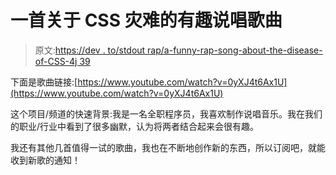 # 一首关于 CSS 灾难的有趣说唱歌曲

> 原文:[https://dev . to/stdout rap/a-funny-rap-song-about-the-disease-of-CSS-4j 39](https://dev.to/stdoutrap/a-funny-rap-song-about-the-woes-of-css-4j39)

下面是歌曲链接:[https://www.youtube.com/watch?v=0yXJ4t6Ax1U](https://www.youtube.com/watch?v=0yXJ4t6Ax1U)

这个项目/频道的快速背景:我是一名全职程序员，我喜欢制作说唱音乐。我在我们的职业/行业中看到了很多幽默，认为将两者结合起来会很有趣。

我还有其他几首值得一试的歌曲，我也在不断地创作新的东西，所以订阅吧，就能收到新歌的通知！
